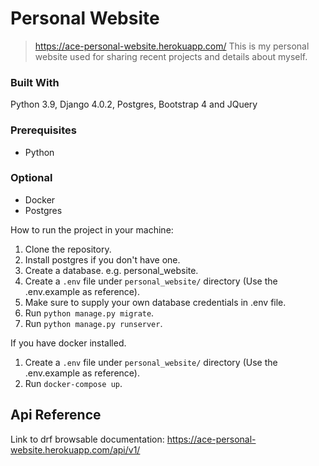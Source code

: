 # Personal Website 
> https://ace-personal-website.herokuapp.com/
This is my personal website used for sharing recent projects and details about myself.

### Built With
Python 3.9, Django 4.0.2, Postgres, Bootstrap 4 and JQuery

### Prerequisites
- Python

### Optional
- Docker
- Postgres

How to run the project in your machine:
1. Clone the repository.
2. Install postgres if you don't have one.
3. Create a database. e.g. personal_website.
4. Create a `.env` file under `personal_website/` directory (Use the .env.example as reference).
5. Make sure to supply your own database credentials in .env file.
6. Run `python manage.py migrate`.
7. Run `python manage.py runserver`.

If you have docker installed.
1. Create a `.env` file under `personal_website/` directory (Use the .env.example as reference).
2. Run `docker-compose up`.

## Api Reference
Link to drf browsable documentation: https://ace-personal-website.herokuapp.com/api/v1/ 

